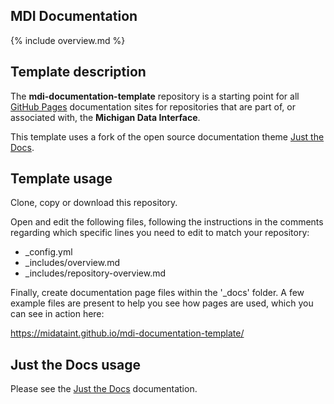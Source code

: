 ## MDI Documentation
{% include overview.md %}
<div style="display: {% if site %} none {% else %} block {% endif %};">
  
## Template description

The **mdi-documentation-template** repository is a starting point
for all 
[GitHub Pages](https://docs.github.com/en/pages/getting-started-with-github-pages/about-github-pages)
documentation sites for repositories that are 
part of, or associated with, the **Michigan Data Interface**.

This template uses a fork of the open source documentation theme 
[Just the Docs](https://pmarsceill.github.io/just-the-docs/).

## Template usage

Clone, copy or download this repository. 

Open and edit the following files, following the instructions in the comments
regarding which specific lines you need to edit to match your repository:

- _config.yml
- _includes/overview.md
- _includes/repository-overview.md

Finally, create documentation page files within the '_docs' folder.
A few example files are present to help you see how pages are used,
which you can see in action here:

https://midataint.github.io/mdi-documentation-template/

## Just the Docs usage

Please see the 
[Just the Docs](https://pmarsceill.github.io/just-the-docs/) 
documentation.

<!---
## Bug note

Given how GitHub Pages are
built, you _cannot_ include Jekyll front matter in README.md. If you do,
you will get a 404 Page Not Found error. Accordingly, you
_cannot_ use 'nav_exclude' to prevent README.md from being indexed by
Just the Docs, nor can you use 'nav_order' to force it to be listed first.
You also _cannot_ simply remove README.md as this will 
also cause GitHub Pages to return a 404 error. Ensuring that README.md
is always present but last is an effective workaround for this behavior.
--->

</div>

